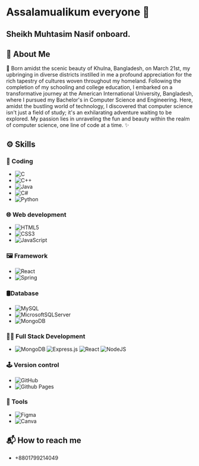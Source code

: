 # Assalamualikum everyone 👋
## Sheikh Muhtasim Nasif onboard.
<!--
**Nasif-21/Nasif-21** is a ✨ _special_ ✨ repository because its `README.md` (this file) appears on your GitHub profile.

Here are some ideas to get you started:

- 🔭 I’m currently working as IT Officer in Kingston Hospital and Homes71 Ltd

- 🌱 I’m currently learning ...
- 👯 I’m looking to collaborate on ...
- 🤔 I’m looking for help with ...
- 💬 Ask me about ...
- 📫 How to reach me: ...
- 😄 Pronouns: ...
- ⚡ Fun fact: ...
-->
## 💬 About Me
🌟 Born amidst the scenic beauty of Khulna, Bangladesh, on March 21st, my upbringing in diverse districts instilled in me a profound appreciation for the rich tapestry of cultures woven throughout my homeland. Following the completion of my schooling and college education, I embarked on a transformative journey at the American International University, Bangladesh, where I pursued my Bachelor's in Computer Science and Engineering. Here, amidst the bustling world of technology, I discovered that computer science isn't just a field of study; it's an exhilarating adventure waiting to be explored. My passion lies in unraveling the fun and beauty within the realm of computer science, one line of code at a time. ✨

## ⚙ Skills
### 🎰 Coding
- ![C](https://img.shields.io/badge/c-%2300599C.svg?style=for-the-badge&logo=c&logoColor=white)
- ![C++](https://img.shields.io/badge/c++-%2300599C.svg?style=for-the-badge&logo=c%2B%2B&logoColor=white)
- ![Java](https://img.shields.io/badge/java-%23ED8B00.svg?style=for-the-badge&logo=openjdk&logoColor=white)
- ![C#](https://img.shields.io/badge/c%23-%23239120.svg?style=for-the-badge&logo=csharp&logoColor=white)
- ![Python](https://img.shields.io/badge/python-3670A0?style=for-the-badge&logo=python&logoColor=ffdd54)

### 🌐 Web development 
- ![HTML5](https://img.shields.io/badge/html5-%23E34F26.svg?style=for-the-badge&logo=html5&logoColor=white)
- ![CSS3](https://img.shields.io/badge/css3-%231572B6.svg?style=for-the-badge&logo=css3&logoColor=white)
- ![JavaScript](https://img.shields.io/badge/javascript-%23323330.svg?style=for-the-badge&logo=javascript&logoColor=%23F7DF1E)

### 🖼 Framework
-  ![React](https://img.shields.io/badge/react-%2320232a.svg?style=for-the-badge&logo=react&logoColor=%2361DAFB)
-  ![Spring](https://img.shields.io/badge/spring-%236DB33F.svg?style=for-the-badge&logo=spring&logoColor=white)

 ### 🛢️Database
 - ![MySQL](https://img.shields.io/badge/mysql-4479A1.svg?style=for-the-badge&logo=mysql&logoColor=white)
 - ![MicrosoftSQLServer](https://img.shields.io/badge/Microsoft%20SQL%20Server-CC2927?style=for-the-badge&logo=microsoft%20sql%20server&logoColor=white)
 - ![MongoDB](https://img.shields.io/badge/MongoDB-%234ea94b.svg?style=for-the-badge&logo=mongodb&logoColor=white)

### 👨‍💻 Full Stack Development
- ![MongoDB](https://img.shields.io/badge/MongoDB-%234ea94b.svg?style=for-the-badge&logo=mongodb&logoColor=white) ![Express.js](https://img.shields.io/badge/express.js-%23404d59.svg?style=for-the-badge&logo=express&logoColor=%2361DAFB) ![React](https://img.shields.io/badge/react-%2320232a.svg?style=for-the-badge&logo=react&logoColor=%2361DAFB) ![NodeJS](https://img.shields.io/badge/node.js-6DA55F?style=for-the-badge&logo=node.js&logoColor=white)

### 🕹️ Version control
- ![GitHub](https://img.shields.io/badge/github-%23121011.svg?style=for-the-badge&logo=github&logoColor=white)
- ![Github Pages](https://img.shields.io/badge/github%20pages-121013?style=for-the-badge&logo=github&logoColor=white)

### 🧰 Tools
- ![Figma](https://img.shields.io/badge/figma-%23F24E1E.svg?style=for-the-badge&logo=figma&logoColor=white)
- ![Canva](https://img.shields.io/badge/Canva-%2300C4CC.svg?style=for-the-badge&logo=Canva&logoColor=white)

## 📬 How to reach me
- +8801799214049
